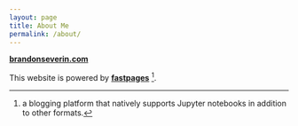 ```yaml
---
layout: page
title: About Me
permalink: /about/
---
```





**[brandonseverin.com](https://brandonseverin.com)**









This website is powered by **[fastpages](https://github.com/fastai/fastpages)** [^1].



[^1]:a blogging platform that natively supports Jupyter notebooks in addition to other formats.
